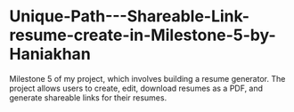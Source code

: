 # Unique-Path---Shareable-Link-resume-create-in-Milestone-5-by-Haniakhan
Milestone 5 of my project, which involves building a resume generator. The project allows users to create, edit, download resumes as a PDF, and generate shareable links for their resumes.
